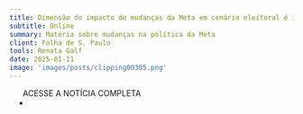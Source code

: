 ```yaml
---
title: Dimensão do impacto de mudanças da Meta em cenário eleitoral é incerto
subtitle: Online
summary: Matéria sobre mudanças na política da Meta
client: Folha de S. Paulo
tools: Renata Galf
date: 2025-01-11
image: 'images/posts/clipping00305.png'
---
```


<div class="post__share"><ul class="share__list list-reset">ACESSE A NOTÍCIA COMPLETA<li class="share__item" style="margin-left: 10px"><a class="share__link share__facebook" style="background: #fa5657" href=https://www1.folha.uol.com.br/poder/2025/01/dimensao-do-impacto-de-mudancas-da-meta-em-cenario-eleitoral-e-incerto.shtml?pwgt=kvb82dzixwlxmmj6wwtutlapfr99r6digvfvz4qqlwrxs4ci" title="Link" rel="nofolow"><i class="fa-solid fa-link"></i></a></li></ul></div>
<!-- <div class="gallery-box"><div class="gallery"><img src="/clipping/images/example-1.jpg" loading="lazy" alt="Project"><img src="/clipping/images/example-2.jpg" loading="lazy" alt="Project"></div><em>Gallery / <a href="https://www.freepik.com/" target="_blank">Freepic</a></em></div> -->
